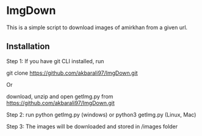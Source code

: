 # ImgDown

This is a simple script to download images of amirkhan from a given url.

## Installation

Step 1: If you have git CLI installed, run

git clone https://github.com/akbarali97/ImgDown.git

Or 

download, unzip and open getImg.py from https://github.com/akbarali97/ImgDown.git


Step 2: run 
        python getImg.py (windows) 
                or 
        python3 getImg.py (Linux, Mac)

Step 3: The images will be downloaded and stored in /images folder
